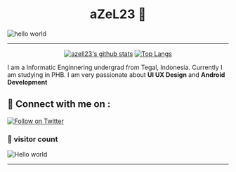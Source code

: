 <h1 align="center" > aZeL23 👋</h1>

![hello world](https://github.com/hayat-tamboli/hayat-tamboli/raw/master/hello-world.png)

<hr/>

<div align="center">


[![azell23's github stats](https://github-readme-stats.vercel.app/api?username=azell23&show_icons=true&title_color=2257EA&icon_color=2257EA&bg_color=f7f7f7)](https://github.com/azell23/github-readme-stats)
[![Top Langs](https://github-readme-stats.vercel.app/api/top-langs/?username=azell23&title_color=2257EA&bg_color=f7f7f7&hide=html,css)](https://github.com/azell23/github-readme-stats)

</div>


I am a Informatic Enginnering undergrad from Tegal, Indonesia. Currently I am studying in PHB. I am very passionate about __UI UX Design__ and __Android Development__

## 🔗 Connect with me on :



[![Follow on Twitter](https://img.shields.io/badge/--instagram?label=Instagram&logo=Instagram&style=social)](https://instagram/ktsm.hildann)

### 👀 visitor count

<img src="https://profile-counter.glitch.me/azell23/count.svg" alt="Hello world" />

<hr />
